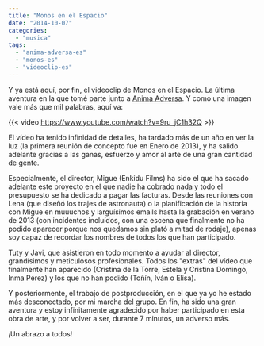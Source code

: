 ```yaml
---
title: "Monos en el Espacio"
date: "2014-10-07"
categories: 
  - "musica"
tags: 
  - "anima-adversa-es"
  - "monos-es"
  - "videoclip-es"
---
```


Y ya está aquí, por fin, el videoclip de Monos en el Espacio. La última aventura en la que tomé parte junto a [Anima Adversa](http://www.animaadversa.es "Anima Adversa"). Y como una imagen vale más que mil palabras, aquí va:

{{< video https://www.youtube.com/watch?v=9ru_jC1h32Q >}}

El vídeo ha tenido infinidad de detalles, ha tardado más de un año en ver la luz (la primera reunión de concepto fue en Enero de 2013), y ha salido adelante gracias a las ganas, esfuerzo y amor al arte de una gran cantidad de gente.

Especialmente, el director, Migue (Enkidu Films) ha sido el que ha sacado adelante este proyecto en el que nadie ha cobrado nada y todo el presupuesto se ha dedicado a pagar las facturas. Desde las reuniones con Lena (que diseñó los trajes de astronauta) o la planificación de la historia con Migue en muuuchos y larguísimos emails hasta la grabación en verano de 2013 (con incidentes incluídos, con una escena que finalmente no ha podido aparecer porque nos quedamos sin plató a mitad de rodaje), apenas soy capaz de recordar los nombres de todos los que han participado.

Tuty y Javi, que asistieron en todo momento a ayudar al director, grandísimos y meticulosos profesionales. Todos los "extras" del vídeo que finalmente han aparecido (Cristina de la Torre, Estela y Cristina Domingo, Inma Pérez) y los que no han podido (Toñín, Iván o Elisa).

Y posteriormente, el trabajo de postproducción, en el que ya yo he estado más desconectado, por mi marcha del grupo. En fin, ha sido una gran aventura y estoy infinitamente agradecido por haber participado en esta obra de arte, y por volver a ser, durante 7 minutos, un adverso más.

¡Un abrazo a todos!
